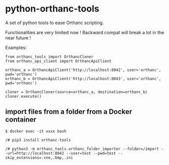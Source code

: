 # python-orthanc-tools

A set of python tools to ease Orthanc scripting.

Functionalities are very limited now !  Backward compat will break a lot in the near future !

Examples:

```
from orthanc_tools import OrthancCloner
from orthanc_api_client import OrthancApiClient

orthanc_a = OrthancApiClient('http://localhost:8042', user='orthanc', pwd='orthanc')
orthanc_b = OrthancApiClient('http://localhost:8043', user='orthanc', pwd='orthanc')

cloner = OrthancCloner(source=orthanc_a, destination=orthanc_b)
cloner.execute()

```

## import files from a folder from a Docker container

```
$ docker exec -it xxxx bash

/# pip3 install orthanc-tools

/# python3 -m orthanc_tools.orthanc_folder_importer --folder=/import --url=http://localhost:8042 --user=test --pwd=test --skip_extensions=.cne,.bmp,.ini

```